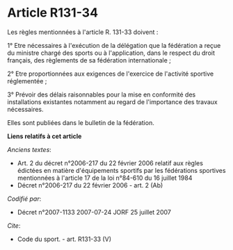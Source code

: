 # Article R131-34

Les règles mentionnées à l'article R. 131-33 doivent : 

1° Etre nécessaires à l'exécution de la délégation que la fédération a reçue du ministre chargé des sports ou à
l'application, dans le respect du droit français, des règlements de sa fédération internationale ; 

2° Etre proportionnées aux exigences de l'exercice de l'activité sportive réglementée ; 

3° Prévoir des délais raisonnables pour la mise en conformité des installations existantes notamment au regard de
l'importance des travaux nécessaires. 

Elles sont publiées dans le bulletin de la fédération.

**Liens relatifs à cet article**

_Anciens textes_:

  - Art. 2 du décret n°2006-217 du 22 février 2006 relatif aux règles édictées en matière d'équipements sportifs par les fédérations sportives mentionnées à l'article 17 de la loi n°84-610 du 16 juillet 1984
  - Décret n°2006-217 du 22 février 2006 - art. 2 (Ab)

_Codifié par_:

  - Décret n°2007-1133 2007-07-24 JORF 25 juillet 2007

_Cite_:

  - Code du sport. - art. R131-33 (V)
